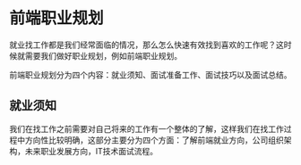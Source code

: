 # 前端职业规划
就业找工作都是我们经常面临的情况，那么怎么快速有效找到喜欢的工作呢？这时候就需要我们做好职业规划，例如前端职业规划。

前端职业规划分为四个内容：就业须知、面试准备工作、面试技巧以及面试总结。

## 就业须知
我们在找工作之前需要对自己将来的工作有一个整体的了解，这样我们在找工作过程中方向性比较明确，这部分主要分为四个方面：了解前端就业方向，公司组织架构，未来职业发展方向，IT技术面试流程。